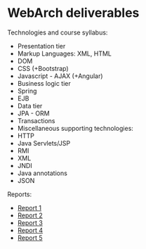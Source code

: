 # WebArch deliverables

Technologies and course syllabus:
- Presentation tier
- Markup Languages: XML, HTML
- DOM
- CSS (+Bootstrap)
- Javascript - AJAX (+Angular)
- Business logic tier
- Spring
- EJB
- Data tier
- JPA - ORM
- Transactions
- Miscellaneous supporting technologies:
- HTTP
- Java Servlets/JSP
- RMI
- XML
- JNDI
- Java annotations
- JSON

Reports:
- [Report 1](assignment-1/WEBA_Report_Assignment1_Simone_Bianchin.pdf)
- [Report 2](assignment-2/WEBA_Report_Assignment2_Simone_Bianchin.pdf)
- [Report 3](assignment-3/WEBA___Assignment_3.pdf)
- [Report 4](assignment-4/WEBA___Assignment_4_SimoneBianchin.pdf)
- [Report 5](assignment-5/WEBA___Assignment_5.pdf)